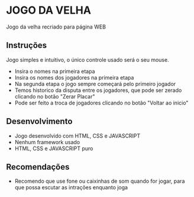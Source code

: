 # JOGO DA VELHA

Jogo da velha recriado para página WEB

## Instruções

Jogo simples e intuitivo, o único controle usado será o seu mouse.

- Insira o nomes na primeira etapa
- Insira os nomes dos jogadores na primeira etapa
- Na segunda etapa o jogo sempre começará pelo primeiro jogador
- Temos historico da disputa entre os jogadores, que pode ser zerado clicando no botão "Zerar Placar"
- Pode ser feito a troca de jogadores clicando no botão "Voltar ao inicio"

## Desenvolvimento 

- Jogo desenvolvido com HTML, CSS e JAVASCRIPT
- Nenhum framework usado
- HTML, CSS e JAVASCRIPT puro


## Recomendações

- Recomendo que use fone ou caixinhas de som quando for jogar, para que possa escutar as intrações enquanto joga